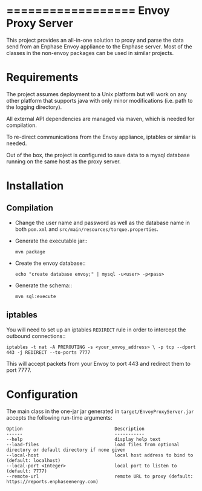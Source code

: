==================
Envoy Proxy Server
==================

This project provides an all-in-one solution to proxy and parse the data send from an Enphase Envoy appliance to the Enphase server. Most of the classes in the non-envoy packages can be used in similar projects.

Requirements
============

The project assumes deployment to a Unix platform but will work on any other platform that supports java with only minor modifications (i.e. path to the logging directory). 

All external API dependencies are managed via maven, which is needed for compilation. 

To re-direct communications from the Envoy appliance, iptables or similar is needed.

Out of the box, the project is configured to save data to a mysql database running on the same host as the proxy server.

Installation
=============

Compilation
-----------

* Change the user name and password as well as the database name in both `pom.xml` and `src/main/resources/torque.properties`.
* Generate the executable jar::

  `mvn package`
    
* Create the envoy database::

  `echo "create database envoy;" | mysql -u<user> -p<pass>`

* Generate the schema::

  `mvn sql:execute`

iptables
--------

You will need to set up an iptables `REDIRECT` rule in order to
intercept the outbound connections::

  `iptables -t nat -A PREROUTING -s <your_envoy_address> \
    -p tcp --dport 443 -j REDIRECT --to-ports 7777`

This will accept packets from your Envoy to port 443 and redirect them
to port 7777.

Configuration
=============

The main class in the one-jar jar generated in `target/EnvoyProxyServer.jar` accepts the following run-time arguments:

    Option                                  Description                            
    ------                                  -----------                            
    --help                                  display help text                      
    --load-files                            load files from optional directory or default directory if none given      
    --local-host                            local host address to bind to (default: localhost)                 
    --local-port <Integer>                  local port to listen to (default: 7777)
    --remote-url                            remote URL to proxy (default: https://reports.enphaseenergy.com)         


